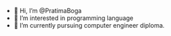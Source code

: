 - 👋 Hi, I’m @PratimaBoga
- 👀 I’m interested in programming language
- 🌱 I’m currently pursuing computer engineer diploma.


<!---
PratimaBoga/PratimaBoga is a ✨ special ✨ repository because its `README.md` (this file) appears on your GitHub profile.
You can click the Preview link to take a look at your changes.
--->
